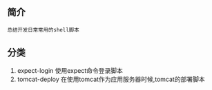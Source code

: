 ## 简介
    总结开发日常常用的shell脚本

## 分类
1. expect-login
    使用expect命令登录脚本
2. tomcat-deploy
    在使用tomcat作为应用服务器时候,tomcat的部署脚本
